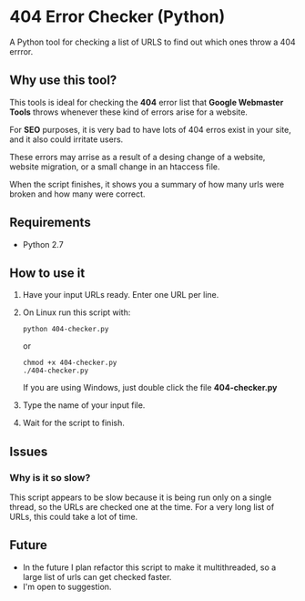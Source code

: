 404 Error Checker (Python)
========================

A Python tool for checking a list of URLS to find out which ones throw a 404 errror.


## Why use this tool?
This tools is ideal for checking the **404** error list that **Google Webmaster Tools** throws whenever these kind of errors arise for a website.

For **SEO** purposes, it is very bad to have lots of 404 erros exist in your site, and it also could irritate users. 

These errors may arrise as a result of a desing change of a website, website migration, or a small change in an htaccess file.

When the script finishes, it shows you a summary of how many urls were broken and how many were correct.


## Requirements
- Python 2.7

## How to use it
1. Have your input URLs ready. Enter one URL per line.
2. On Linux run this script with: 
	``` 
	python 404-checker.py
	```
	or 
	```
	chmod +x 404-checker.py
	./404-checker.py
	```
	If you are using Windows, just double click the file **404-checker.py** 

3. Type the name of your input file.
4. Wait for the script to finish. 


## Issues
### Why is it so slow?
This script appears to be slow because it is being run only on a single thread, so the URLs are checked one at the time.
For a very long list of URLs, this could take a lot of time.

## Future
- In the future I plan refactor this script to make it multithreaded, so a large list of urls can get checked faster.
- I'm open to suggestion.


